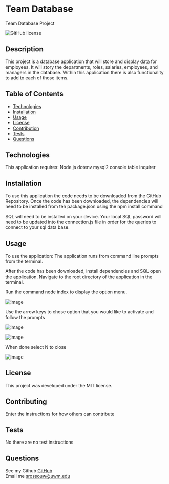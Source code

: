 # Team Database
Team Database Project

 ![GitHub license](https://img.shields.io/badge/license-MIT-blue.svg)

##  Description
This project is a database application that will store and display data for employees. It will story the departments, roles, salaries, employees, and managers in the database. Within this application there is also functionality to add to each of those items.

##  Table of Contents
* [Technologies](#technologies)
* [Installation](#installation)
* [Usage](#usage)
* [License](#license)
* [Contribution](#contributing)
* [Tests](#tests)
* [Questions](#questions)
  
## Technologies
This application requires: 
Node.js 
dotenv 
mysql2 
console table
inquirer


## Installation
To use this application the code needs to be downloaded from the GitHub Repository. Once the code has been downloaded, the dependencies will need to be installed from teh package.json using the npm install command

SQL will need to be installed on your device. Your local SQL password will need to be updated into the connection.js file in order for the queries to connect to your sql data base.

## Usage
To use the application:
The application runs from command line prompts from the terminal. 

After the code has been downloaded, install dependencies and SQL open the application. Navigate to the root directory of the application in the terminal.

Run the command node index to display the option menu. 

![image](https://user-images.githubusercontent.com/105831699/188964970-a11f74cd-8452-45ec-8974-477f319a433d.png)

Use the arrow keys to  chose option that you would like to activate and follow the prompts

![image](https://user-images.githubusercontent.com/105831699/188965063-5e5ad6c7-60fc-4110-af65-6e55896b97df.png)

![image](https://user-images.githubusercontent.com/105831699/188965159-f9606237-e3b2-46fa-b306-0f3a7da469f5.png)

When done select N to close


![image](https://user-images.githubusercontent.com/105831699/188965212-713d4974-544f-40a9-9049-0427f5c368e9.png)



## License
This project was developed under the MIT license.

## Contributing
Enter the instructions for how others can contribute

## Tests
No there are no test instructions

## Questions  
See my Github [GitHub](https://www.github.com/strossouw)  
Email me  <srossouw@uwm.edu>
